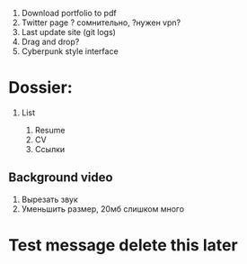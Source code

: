 1. Download portfolio to pdf
2. Twitter page ? сомнительно, ?нужен vpn?
3. Last update site (git logs)
4. Drag and drop?
5. Cyberpunk style interface


# Dossier:
1. List<document>
   1. Resume
   2. CV
   3. Ссылки

## Background video
1. Вырезать звук
2. Уменьшить размер, 20мб слишком много

# Test message delete this later
